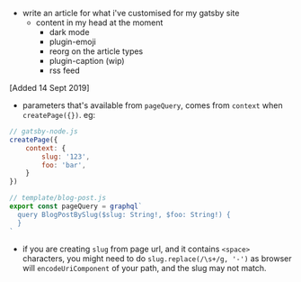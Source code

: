 <!-- 
tag: chrome-extension
-->

- write an article for what i've customised for my gatsby site
  - content in my head at the moment
    - dark mode
    - plugin-emoji
    - reorg on the article types
    - plugin-caption (wip)
    - rss feed

[Added 14 Sept 2019]

- parameters that's available from `pageQuery`, comes from `context` when `createPage({})`.
eg:

```js
// gatsby-node.js
createPage({
    context: {
        slug: '123',
        foo: 'bar',
    }
})

// template/blog-post.js
export const pageQuery = graphql`
  query BlogPostBySlug($slug: String!, $foo: String!) {
  }
`
```

- if you are creating `slug` from page url, and it contains `<space>` characters, you might need to do 
`slug.replace(/\s+/g, '-')` as browser will `encodeUriComponent` of your path, and the slug may not match.

